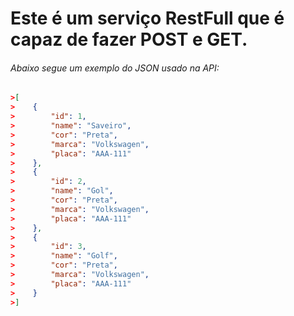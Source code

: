 # Este é um serviço RestFull que é capaz de fazer POST e GET.

###### Abaixo segue um exemplo do JSON usado na API:
```json
>[
>    {
>        "id": 1,
>        "name": "Saveiro",
>        "cor": "Preta",
>        "marca": "Volkswagen",
>        "placa": "AAA-111"
>    },
>    {
>        "id": 2,
>        "name": "Gol",
>        "cor": "Preta",
>        "marca": "Volkswagen",
>        "placa": "AAA-111"
>    },
>    {
>        "id": 3,
>        "name": "Golf",
>        "cor": "Preta",
>        "marca": "Volkswagen",
>        "placa": "AAA-111"
>    }
>]
```

